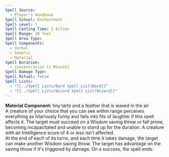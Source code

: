```yaml
---
Spell Source:
  - Player's Handbook
Spell School: Enchantment
Spell Level: 1
Spell Casting Time: 1 Action
Spell Range: 30 feet
Spell Area Type: 
Spell Components:
  - Verbal
  - Somatic
  - Material
Spell Duration:
  - Concentration (1 Minute)
Spell Damage Type: 
Spell Ritual: false
Spell Lists:
  - "[[../Spell Lists/Bard Spell List|Bard]]"
  - "[[../Spell Lists/Wizard Spell List|Wizard]]"
---
```


**Material Component:** tiny tarts and a feather that is waved in the air  
A creature of your choice that you can see within range perceives everything as hilariously funny and falls into fits of laughter if this spell affects it. The target must succeed on a Wisdom saving throw or fall prone, becoming incapacitated and unable to stand up for the duration. A creature with an Intelligence score of 4 or less isn't affected.  
At the end of each of its turns, and each time it takes damage, the target can make another Wisdom saving throw. The target has advantage on the saving throw if it's triggered by damage. On a success, the spell ends.  
